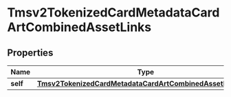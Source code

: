 
# Tmsv2TokenizedCardMetadataCardArtCombinedAssetLinks

## Properties
Name | Type | Description | Notes
------------ | ------------- | ------------- | -------------
**self** | [**Tmsv2TokenizedCardMetadataCardArtCombinedAssetLinksSelf**](Tmsv2TokenizedCardMetadataCardArtCombinedAssetLinksSelf.md) |  |  [optional]



